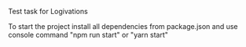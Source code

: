 Test task for Logivations

To start the project install all dependencies from package.json and use console command "npm run start" or "yarn start"